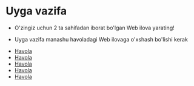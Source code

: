 # Uyga vazifa


- O'zingiz uchun 2 ta sahifadan iborat bo'lgan Web ilova yarating!

- Uyga vazifa manashu havoladagi Web ilovaga o'xshash bo'lishi kerak 

* [Havola](https://www.w3schools.com/html/tryit.asp?filename=tryhtml_formatting_sup)
* [Havola](https://www.w3schools.com/html/tryit.asp?filename=tryhtml_formatting_blockquote)
* [Havola](https://www.w3schools.com/html/tryit.asp?filename=tryhtml_color_names)
* [Havola](https://www.w3schools.com/html/tryit.asp?filename=tryhtml_css_fonts)
* [Havola](https://www.w3schools.com/html/tryit.asp?filename=tryhtml_links)
